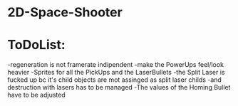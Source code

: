 # 2D-Space-Shooter

# ToDoList:

-regeneration is not framerate indipendent
-make the PowerUps feel/look heavier
-Sprites for all the PickUps and the LaserBullets
-the Split Laser is fucked up bc it's child objects are mot assinged as split laser childs
-and destruction with lasers has to be managed
-The values of the Homing Bullet have to be adjusted